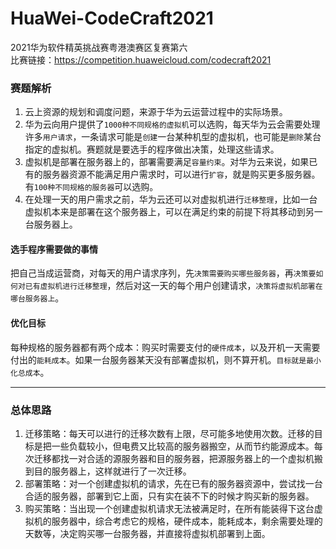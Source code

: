 # HuaWei-CodeCraft2021
 2021华为软件精英挑战赛粤港澳赛区复赛第六<br> 
 比赛链接：https://competition.huaweicloud.com/codecraft2021
### 赛题解析
1. 云上资源的规划和调度问题，来源于华为云运营过程中的实际场景。<br>
2. 华为云向用户提供了`1000种不同规格的虚拟机`可以选购，每天华为云会需要处理许多`用户请求`，一条请求可能是`创建`一台某种机型的虚拟机，也可能是`删除`某台指定的虚拟机。赛题就是要选手的程序做出决策，处理这些请求。<br>
3. 虚拟机是部署在服务器上的，部署需要满足`容量约束`。对华为云来说，如果已有的服务器资源不能满足用户需求时，可以进行`扩容`，就是购买更多服务器。有`100种不同规格的服务器`可以选购。
4. 在处理一天的用户需求之前，华为云还可以对虚拟机进行`迁移整理`，比如一台虚拟机本来是部署在这个服务器上，可以在满足约束的前提下将其移动到另一台服务器上。<br>
#### 选手程序需要做的事情
把自己当成运营商，对每天的用户请求序列，先`决策需要购买哪些服务器`，再`决策要如何对已有虚拟机进行迁移整理`，然后对这一天的每个用户创建请求，`决策将虚拟机部署在哪台服务器上`。<br>
#### 优化目标
每种规格的服务器都有两个成本：购买时需要支付的`硬件成本`，以及开机一天需要付出的`能耗成本`。如果一台服务器某天没有部署虚拟机，则不算开机。`目标就是最小化总成本`。<br>
___
### 总体思路
1. 迁移策略：每天可以进行的迁移次数有上限，尽可能多地使用次数。迁移的目标是把一些负载较小，但电费又比较高的服务器搬空，从而节约能源成本。每次迁移都找一对合适的源服务器和目的服务器，把源服务器上的一个虚拟机搬到目的服务器上，这样就进行了一次迁移。<br>
2. 部署策略：对一个创建虚拟机的请求，先在已有的服务器资源中，尝试找一台合适的服务器，部署到它上面，只有实在装不下的时候才购买新的服务器。<br>
3. 购买策略：当出现一个创建虚拟机请求无法被满足时，在所有能装得下这台虚拟机的服务器中，综合考虑它的规格，硬件成本，能耗成本，剩余需要处理的天数等，决定购买哪一台服务器，并直接将虚拟机部署到上面。<br>
